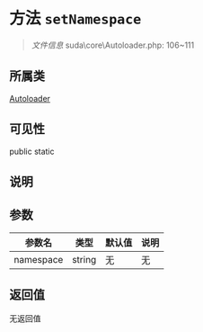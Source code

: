 # 方法 `setNamespace`

> *文件信息* suda\core\Autoloader.php: 106~111

## 所属类 

[Autoloader](../Autoloader.md)

## 可见性

 public static

## 说明



## 参数


| 参数名 | 类型 | 默认值 | 说明 |
|--------|-----|-------|-------|
| namespace |  string | 无 | 无 |



## 返回值

无返回值
